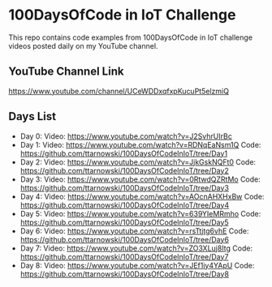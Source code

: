 # 100DaysOfCode in IoT Challenge

This repo contains code examples from 100DaysOfCode in IoT challenge videos posted daily on my YouTube channel.

## YouTube Channel Link

https://www.youtube.com/channel/UCeWDDxqfxpKucuPt5elzmiQ

## Days List
- Day 0: Video: https://www.youtube.com/watch?v=J2SvhrUIrBc 
- Day 1: Video: https://www.youtube.com/watch?v=RDNqEaNsm1Q Code: https://github.com/ttarnowski/100DaysOfCodeInIoT/tree/Day1
- Day 2: Video: https://www.youtube.com/watch?v=JjkGskNQFt0 Code: https://github.com/ttarnowski/100DaysOfCodeInIoT/tree/Day2
- Day 3: Video: https://www.youtube.com/watch?v=0RtwdQZRtMo Code: https://github.com/ttarnowski/100DaysOfCodeInIoT/tree/Day3
- Day 4: Video: https://www.youtube.com/watch?v=AOcnAHXHxBw Code: https://github.com/ttarnowski/100DaysOfCodeInIoT/tree/Day4
- Day 5: Video: https://www.youtube.com/watch?v=639YIeMRmho Code: https://github.com/ttarnowski/100DaysOfCodeInIoT/tree/Day5
- Day 6: Video: https://www.youtube.com/watch?v=rsTtjtg6vhE Code: https://github.com/ttarnowski/100DaysOfCodeInIoT/tree/Day6
- Day 7: Video: https://www.youtube.com/watch?v=ZO3XLuj8Itg Code: https://github.com/ttarnowski/100DaysOfCodeInIoT/tree/Day7
- Day 8: Video: https://www.youtube.com/watch?v=JEf1iy4YApU Code: https://github.com/ttarnowski/100DaysOfCodeInIoT/tree/Day8
